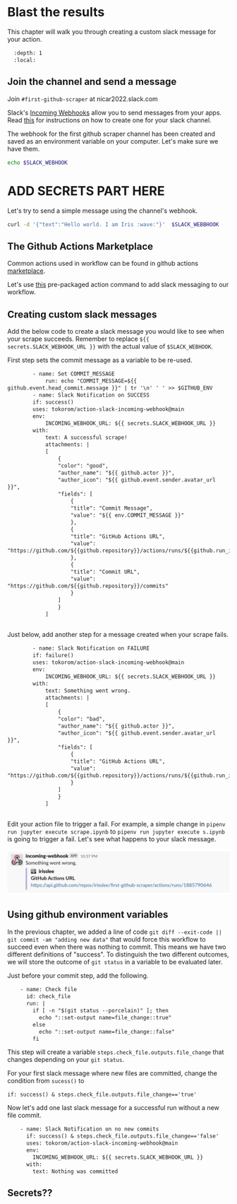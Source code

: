 ```{include} _templates/nav.html
```

# Blast the results

This chapter will walk you through creating a custom slack message for your action. 

```{contents} Sections
  :depth: 1
  :local:
```

## Join the channel and send a message

Join `#first-github-scraper` at nicar2022.slack.com

Slack's [Incoming Webhooks](https://api.slack.com/messaging/webhooks) allow you to send messages from your apps. Read [this](https://slack.com/help/articles/115005265063-Incoming-webhooks-for-Slack) for instructions on how to create one for your slack channel.  

The webhook for the first github scraper channel has been created and saved as an environment variable on your computer. Let's make sure we have them. 

```bash
echo $SLACK_WEBHOOK
```

# ADD SECRETS PART HERE 

Let's try to send a simple message using the channel's webhook.

```bash
curl -d '{"text":"Hello world. I am Iris :wave:"}'  $SLACK_WEBBHOOK
```

## The Github Actions Marketplace

Common actions used in workflow can be found in github actions [marketplace](https://github.com/marketplace?type=actions).

Let's use [this](https://github.com/marketplace/actions/slack-incoming-webhook) pre-packaged action command to add slack messaging to our workflow. 


## Creating custom slack messages

Add the below code to create a slack message you would like to see when your scrape succeeds. Remember to replace `${{ secrets.SLACK_WEBHOOK_URL }}` with the actual value of `$SLACK_WEBHOOK`. 

First step sets the commit message as a variable to be re-used. 

```
        - name: Set COMMIT_MESSAGE
            run: echo "COMMIT_MESSAGE=${{ github.event.head_commit.message }}" | tr '\n' ' ' >> $GITHUB_ENV
        - name: Slack Notification on SUCCESS
        if: success()
        uses: tokorom/action-slack-incoming-webhook@main
        env:
            INCOMING_WEBHOOK_URL: ${{ secrets.SLACK_WEBHOOK_URL }}
        with:
            text: A successful scrape!
            attachments: |
            [
                {
                "color": "good",
                "author_name": "${{ github.actor }}",
                "author_icon": "${{ github.event.sender.avatar_url }}",
                "fields": [
                    {
                    "title": "Commit Message",
                    "value": "${{ env.COMMIT_MESSAGE }}"
                    },
                    {
                    "title": "GitHub Actions URL",
                    "value": "https://github.com/${{github.repository}}/actions/runs/${{github.run_id}}"
                    },
                    {
                    "title": "Commit URL",
                    "value": "https://github.com/${{github.repository}}/commits"
                    }
                ]
                }
            ]
      
```

Just below, add another step for a message created when your scrape fails. 

```
        - name: Slack Notification on FAILURE
        if: failure()
        uses: tokorom/action-slack-incoming-webhook@main
        env:
            INCOMING_WEBHOOK_URL: ${{ secrets.SLACK_WEBHOOK_URL }}
        with:
            text: Something went wrong.
            attachments: |
            [
                {
                "color": "bad",
                "author_name": "${{ github.actor }}",
                "author_icon": "${{ github.event.sender.avatar_url }}",
                "fields": [
                    {
                    "title": "GitHub Actions URL",
                    "value": "https://github.com/${{github.repository}}/actions/runs/${{github.run_id}}"
                    }
                ]
                }
            ]
      
```

Edit your action file to trigger a fail. For example, a simple change in `pipenv run jupyter execute scrape.ipynb` to `pipenv run jupyter execute s.ipynb` is going to trigger a fail. Let's see what happens to your slack message. 

![fail slack message](./_static/slack1.png)
## Using github environment variables

In the previous chapter, we added a line of code `git diff --exit-code || git commit -am "adding new data"` that would force this workflow to succeed even when there was nothing to commit. This means we have two different definitions of "success". To distinguish the two different outcomes, we will store the outcome of `git status` in a variable to be evaluated later. 

Just before your commit step, add the following. 

```
    - name: Check file
      id: check_file
      run: |
        if [ -n "$(git status --porcelain)" ]; then
          echo "::set-output name=file_change::true"
        else
          echo "::set-output name=file_change::false"
        fi

```

This step will create a variable `steps.check_file.outputs.file_change` that changes depending on your `git status`. 

For your first slack message where new files are committed, change the condition from `sucess()` to 

```
if: success() & steps.check_file.outputs.file_change=='true'
```

Now let's add one last slack message for a successful run without a new file commit. 


```
    - name: Slack Notification on no new commits
      if: success() & steps.check_file.outputs.file_change=='false'
      uses: tokorom/action-slack-incoming-webhook@main
      env:
        INCOMING_WEBHOOK_URL: ${{ secrets.SLACK_WEBHOOK_URL }}
      with:
        text: Nothing was committed
```

## Secrets??


